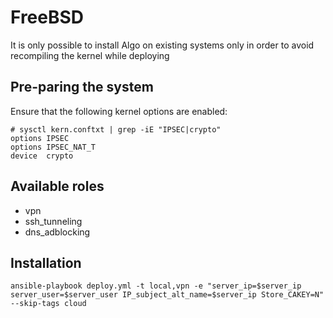 # FreeBSD

It is only possible to install Algo on existing systems only in order to avoid recompiling the kernel while deploying

## Pre-paring the system

Ensure that the following kernel options are enabled:

```
# sysctl kern.conftxt | grep -iE "IPSEC|crypto"
options	IPSEC
options IPSEC_NAT_T
device	crypto
```

## Available roles

* vpn
* ssh_tunneling
* dns_adblocking

## Installation

`ansible-playbook deploy.yml -t local,vpn -e "server_ip=$server_ip server_user=$server_user IP_subject_alt_name=$server_ip Store_CAKEY=N" --skip-tags cloud`
